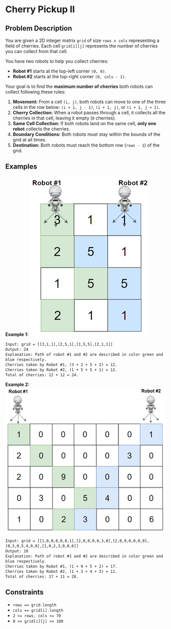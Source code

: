 # Cherry Pickup II

## Problem Description

You are given a 2D integer matrix `grid` of size `rows x cols` representing a field of cherries. Each cell `grid[i][j]` represents the number of cherries you can collect from that cell.

You have two robots to help you collect cherries:

* **Robot #1** starts at the top-left corner `(0, 0)`.
* **Robot #2** starts at the top-right corner `(0, cols - 1)`.

Your goal is to find the **maximum number of cherries** both robots can collect following these rules:

1. **Movement:** From a cell `(i, j)`, both robots can move to one of the three cells in the row below: `(i + 1, j - 1)`, `(i + 1, j)`, or `(i + 1, j + 1)`.
2. **Cherry Collection:** When a robot passes through a cell, it collects all the cherries in that cell, leaving it empty (`0` cherries).
3. **Same Cell Collection:** If both robots land on the same cell, **only one robot** collects the cherries.
4. **Boundary Conditions:** Both robots must stay within the bounds of the grid at all times.
5. **Destination:** Both robots must reach the bottom row (`rows - 1`) of the grid.

## Examples

**Example 1:**
![alt text](image.png)
```
Input: grid = [[3,1,1],[2,5,1],[1,5,5],[2,1,1]]
Output: 24
Explanation: Path of robot #1 and #2 are described in color green and blue respectively.
Cherries taken by Robot #1, (3 + 2 + 5 + 2) = 12.
Cherries taken by Robot #2, (1 + 5 + 5 + 1) = 12.
Total of cherries: 12 + 12 = 24. 
```

**Example 2:**
![alt text](image-1.png)
```
Input: grid = [[1,0,0,0,0,0,1],[2,0,0,0,0,3,0],[2,0,9,0,0,0,0],[0,3,0,5,4,0,0],[1,0,2,3,0,0,6]]
Output: 28
Explanation: Path of robot #1 and #2 are described in color green and blue respectively.
Cherries taken by Robot #1, (1 + 9 + 5 + 2) = 17.
Cherries taken by Robot #2, (1 + 3 + 4 + 3) = 11.
Total of cherries: 17 + 11 = 28.
```

## Constraints

* `rows == grid.length`
* `cols == grid[i].length`
* `2 <= rows, cols <= 70`
* `0 <= grid[i][j] <= 100`

